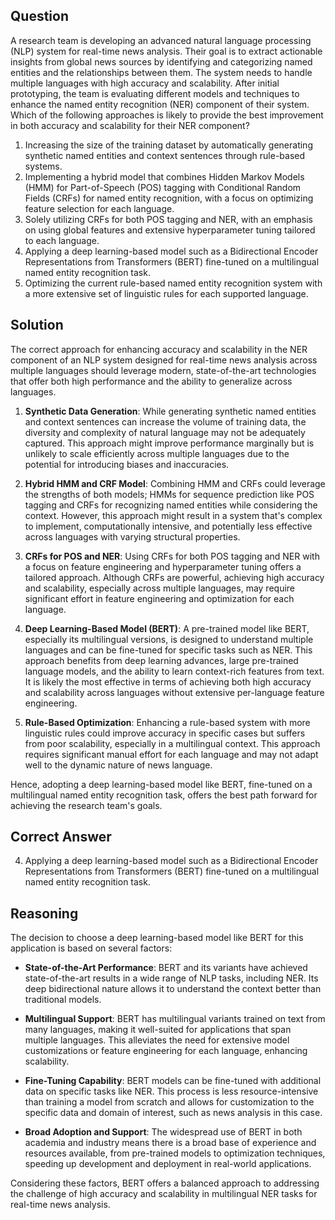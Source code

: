 ## Question

A research team is developing an advanced natural language processing (NLP) system for real-time news analysis. Their goal is to extract actionable insights from global news sources by identifying and categorizing named entities and the relationships between them. The system needs to handle multiple languages with high accuracy and scalability. After initial prototyping, the team is evaluating different models and techniques to enhance the named entity recognition (NER) component of their system. Which of the following approaches is likely to provide the best improvement in both accuracy and scalability for their NER component?

1. Increasing the size of the training dataset by automatically generating synthetic named entities and context sentences through rule-based systems.
2. Implementing a hybrid model that combines Hidden Markov Models (HMM) for Part-of-Speech (POS) tagging with Conditional Random Fields (CRFs) for named entity recognition, with a focus on optimizing feature selection for each language.
3. Solely utilizing CRFs for both POS tagging and NER, with an emphasis on using global features and extensive hyperparameter tuning tailored to each language.
4. Applying a deep learning-based model such as a Bidirectional Encoder Representations from Transformers (BERT) fine-tuned on a multilingual named entity recognition task.
5. Optimizing the current rule-based named entity recognition system with a more extensive set of linguistic rules for each supported language.

## Solution

The correct approach for enhancing accuracy and scalability in the NER component of an NLP system designed for real-time news analysis across multiple languages should leverage modern, state-of-the-art technologies that offer both high performance and the ability to generalize across languages. 

1. **Synthetic Data Generation**: While generating synthetic named entities and context sentences can increase the volume of training data, the diversity and complexity of natural language may not be adequately captured. This approach might improve performance marginally but is unlikely to scale efficiently across multiple languages due to the potential for introducing biases and inaccuracies.

2. **Hybrid HMM and CRF Model**: Combining HMM and CRFs could leverage the strengths of both models; HMMs for sequence prediction like POS tagging and CRFs for recognizing named entities while considering the context. However, this approach might result in a system that's complex to implement, computationally intensive, and potentially less effective across languages with varying structural properties.

3. **CRFs for POS and NER**: Using CRFs for both POS tagging and NER with a focus on feature engineering and hyperparameter tuning offers a tailored approach. Although CRFs are powerful, achieving high accuracy and scalability, especially across multiple languages, may require significant effort in feature engineering and optimization for each language.

4. **Deep Learning-Based Model (BERT)**: A pre-trained model like BERT, especially its multilingual versions, is designed to understand multiple languages and can be fine-tuned for specific tasks such as NER. This approach benefits from deep learning advances, large pre-trained language models, and the ability to learn context-rich features from text. It is likely the most effective in terms of achieving both high accuracy and scalability across languages without extensive per-language feature engineering.

5. **Rule-Based Optimization**: Enhancing a rule-based system with more linguistic rules could improve accuracy in specific cases but suffers from poor scalability, especially in a multilingual context. This approach requires significant manual effort for each language and may not adapt well to the dynamic nature of news language.

Hence, adopting a deep learning-based model like BERT, fine-tuned on a multilingual named entity recognition task, offers the best path forward for achieving the research team's goals.

## Correct Answer

4. Applying a deep learning-based model such as a Bidirectional Encoder Representations from Transformers (BERT) fine-tuned on a multilingual named entity recognition task.

## Reasoning

The decision to choose a deep learning-based model like BERT for this application is based on several factors:

- **State-of-the-Art Performance**: BERT and its variants have achieved state-of-the-art results in a wide range of NLP tasks, including NER. Its deep bidirectional nature allows it to understand the context better than traditional models.

- **Multilingual Support**: BERT has multilingual variants trained on text from many languages, making it well-suited for applications that span multiple languages. This alleviates the need for extensive model customizations or feature engineering for each language, enhancing scalability.

- **Fine-Tuning Capability**: BERT models can be fine-tuned with additional data on specific tasks like NER. This process is less resource-intensive than training a model from scratch and allows for customization to the specific data and domain of interest, such as news analysis in this case.

- **Broad Adoption and Support**: The widespread use of BERT in both academia and industry means there is a broad base of experience and resources available, from pre-trained models to optimization techniques, speeding up development and deployment in real-world applications.

Considering these factors, BERT offers a balanced approach to addressing the challenge of high accuracy and scalability in multilingual NER tasks for real-time news analysis.